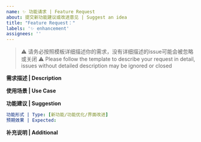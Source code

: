 ```yaml
---
name: ✨ 功能请求 | Feature Request
about: 提交新功能建议或改进意见 | Suggest an idea
title: "Feature Request："
labels: '✨ enhancement'
assignees: ''
---
```


> ⚠️ 请务必按照模板详细描述你的需求，没有详细描述的issue可能会被忽略或关闭
> ⚠️ Please follow the template to describe your request in detail, issues without detailed description may be ignored or closed

**需求描述 | Description**
<!-- 描述你希望添加的功能或改进建议 -->


**使用场景 | Use Case**
<!-- 描述这个功能会在什么场景下使用，解决什么问题 -->


**功能建议 | Suggestion**
<!-- 你期望这个功能是什么样的？可以描述一下具体实现方式 -->
```yaml
功能形式 | Type: [新功能/功能优化/界面改进]
预期效果 | Expected:
```

**补充说明 | Additional**
<!-- 其他补充说明或者参考示例 -->